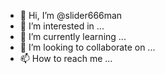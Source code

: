- 👋 Hi, I’m @slider666man
- 👀 I’m interested in ...
- 🌱 I’m currently learning ...
- 💞️ I’m looking to collaborate on ...
- 📫 How to reach me ...

<!---
slider666man/slider666man is a ✨ special ✨ repository because its `README.md` (this file) appears on your GitHub profile.
You can click the Preview link to take a look at your changes.
--->
